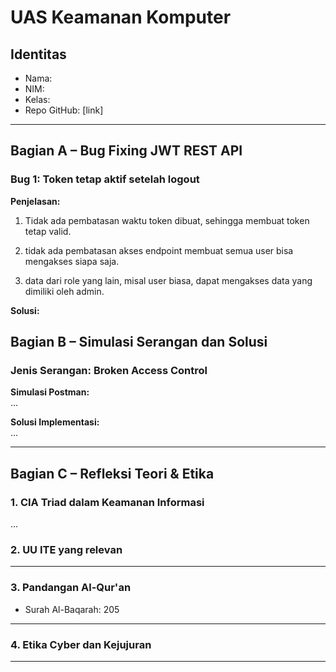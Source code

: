 # UAS Keamanan Komputer

## Identitas
- Nama:
- NIM:
- Kelas:
- Repo GitHub: [link]

---

## Bagian A – Bug Fixing JWT REST API

### Bug 1: Token tetap aktif setelah logout
**Penjelasan:**  
1.  Tidak ada pembatasan waktu token dibuat, sehingga membuat token tetap valid. 

2. tidak ada pembatasan akses endpoint membuat semua user bisa mengakses siapa saja.

3. data dari role yang lain, misal user biasa, dapat mengakses data yang dimiliki oleh admin.

**Solusi:**  


## Bagian B – Simulasi Serangan dan Solusi

### Jenis Serangan: Broken Access Control  
**Simulasi Postman:**  
...

**Solusi Implementasi:**  
...

---

## Bagian C – Refleksi Teori & Etika

### 1. CIA Triad dalam Keamanan Informasi  
...

### 2. UU ITE yang relevan 
---

### 3. Pandangan Al-Qur'an  
- Surah Al-Baqarah: 205  
---
### 4. Etika Cyber dan Kejujuran  
---
